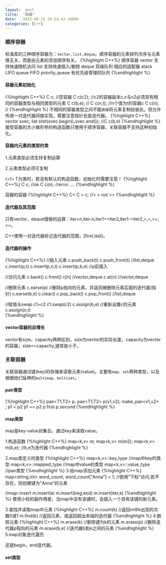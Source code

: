 ```yaml
---
layout:  post
title:  "容器"
date:	2015-09-16 20:54:43 +0800
categories: [C++]
---
```

### 顺序容器
标准库的三种顺序容器为：`vector,list,deque`。顺序容器的元素排列次序与元素值无关，而是由元素的添加顺序有关。
{%highlight C++%}
顺序容器
vector	    支持快速随机访问
list	    支持快速插入/删除
deque	    双端队列
相应的适配器
stack		LIFO
queue		FIFO
priority_queue	有优先级管理的队列
{%endhighlight %}

#### 容器元素初始化
{%highlight C++%}
C<T> c;				//空容器
C<T> c(c2);			//c2的容器副本c,c与c2必须具有相同的容器类型与相同类型的元素
C<T> c(b,e);			//
C<T> c(n,t);			//n个值为t的容器c
C<T> c(n);			//
{%endhighlight %}
不相同的容器类型之间不能`直接`将元素复制给彼此。但允许传递一对迭代器间接实现。需要注意指针也是迭代器。
{%highlight C++%}
vector<string> svec;
list<string> slist(svec.begin(),svec.end());	//C<T> c(b,e)
{%endhighlight %}
接受容器的大小做形参的构造函数只使用于顺序容器，关联容器不支持这种初始化。

#### 容器内元素的类型约束
1.元素类型必须支持复制运算

2.元素类型必须可复制

`C<T>` T为类时，若没有默认的构造函数，初始化时需要注意！
{%highlight C++%}
C<T> c;	    //ok
C<T> c(n);	    //error
....
{%endhighlight %}

容器的容器
{%highlight C++%}
C< C<T> > c; //> > not >>
{%endhighlight %}

#### 迭代器及其范围
只有vector，deque慢做的运算：iter+n,iter-n,iter1+=iter2,iter1-=iter2,>,<,>=,<=。

C++使用一对迭代器标记迭代器的范围，[first,last)。

#### 迭代器的操作
{%highlight C++%}
//插入元素
c.push_back(t)
c.push_front(t)			//list,deque
c.insert(p,t)
c.insert(p,n,t)
c.insert(p,b,e)			//p前插入

//访问元素
c.back()
c.front()
c[n]				//vector,deque
c.at(n)				//vector,deque

//删除元素
c.earse(p)			//删除p指向的元素，并返回被删除元素后面的迭代器(指针)
c.earse(b,e)
c.clear()
c.pop_back()
c.pop_front()			//list,deque

//赋值与swap
c1=c2
c1.swap(c2)
c.assign(b,e)			//重新设置c的元素
c.assign(n,t)		
{%endhighlight %}

#### vector容器的自增长

vector有size，capacity两种区别，size为vector的实际长度，capacity为vector的容器，size<=capacity,通常是小于。

### 关联容器
关联容器通过键(key)的存储来读取元素(value)。主要有`map，set`两种类型，以及根据他们延伸的`multimap，multiset`。

#### pair类型
{%highlight C++%}
pair<T1,T2> p;
pair<T1,T2> p(v1,v2);
make_pair<v1,v2> ;
p1 < p2
p1 == p2
p.first
p.second
{%endhighlight %}
#### map类型
map是key-value对集合。通过key来读取value。

1.构造函数
{%highlight C++%}
map<k,v> m;
map<k,v> m(m2);
map<k,v> m(b,e);               //b,e为迭代器
{%endhighlight %}

2.map类定义的类型
{%highlight C++%}
map<k,v>::key_type		//map中key的类型
map<k,v>::mapped_type		//map中value的类型
map<k,v>::value_type		//pair类型
{%endhighlight %}
3.给map添加元素
{%highlight C++%}
map<string,int> word_count;
word_count["Anna"] = 1;		//使用“下标”访问,若不存在，则创建键为"Anna"的元素

//map::insert
m.insert(e)
m.insert(beg,end)
m.insert(iter,e)
{%endhighlight %}
使用小标的副作用是，当map中没有该键时，会插入一个具有该键的新元素。

3.查找并读取map中元素
{%highlight C++%}
m.count(k)	//返回m中k出现的次数0或1
m.find(k)	//返回元素，或返回超出末端的迭代器
{%endhighlight %}
4.删除元素
{%highlight C++%}
m.erase(k)	//删除键为k的元素
m.erase(p)	//删除迭代器p指向的元素
m.erase(b,e)	//迭代器b到e之间的元素
{%endhighlight %}
5.map对象迭代遍历

还是begin，end迭代器。
#### set类型
